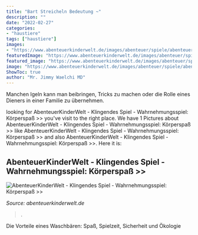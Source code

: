 ```yaml
---
title: "Bart Streicheln Bedeutung ~"
description: ""
date: "2022-02-27"
categories:
- "haustiere"
tags: ["haustiere"]
images:
- "https://www.abenteuerkinderwelt.de/images/abenteuer/spiele/abenteuer-kinderwelt-singspiele.jpg"
featuredImage: "https://www.abenteuerkinderwelt.de/images/abenteuer/spiele/abenteuer-kinderwelt-singspiele.jpg"
featured_image: "https://www.abenteuerkinderwelt.de/images/abenteuer/spiele/abenteuer-kinderwelt-singspiele.jpg"
image: "https://www.abenteuerkinderwelt.de/images/abenteuer/spiele/abenteuer-kinderwelt-singspiele.jpg"
ShowToc: true
author: "Mr. Jimmy Waelchi MD"
---
```



Manchen Igeln kann man beibringen, Tricks zu machen oder die Rolle eines Dieners in einer Familie zu übernehmen.

	

		
looking for AbenteuerKinderWelt - Klingendes Spiel - Wahrnehmungsspiel: Körperspaß &gt;&gt; you've visit to the right place. We have 1 Pictures about AbenteuerKinderWelt - Klingendes Spiel - Wahrnehmungsspiel: Körperspaß &gt;&gt; like AbenteuerKinderWelt - Klingendes Spiel - Wahrnehmungsspiel: Körperspaß &gt;&gt; and also AbenteuerKinderWelt - Klingendes Spiel - Wahrnehmungsspiel: Körperspaß &gt;&gt;. Here it is:
		
    
## AbenteuerKinderWelt - Klingendes Spiel - Wahrnehmungsspiel: Körperspaß &gt;&gt;

<img loading=lazy src="https://www.abenteuerkinderwelt.de/images/abenteuer/spiele/abenteuer-kinderwelt-singspiele.jpg" onerror="this.onerror=null;this.src='https://tse1.mm.bing.net/th?id=OIP.KC1pyOTiekZaVKRkHHurwQHaB5&amp;pid=15.1';" alt="AbenteuerKinderWelt - Klingendes Spiel - Wahrnehmungsspiel: Körperspaß &gt;&gt;">

_Source: abenteuerkinderwelt.de_

>. 

	

Die Vorteile eines Waschbären: Spaß, Spielzeit, Sicherheit und Ökologie

